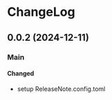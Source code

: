 # ChangeLog

<!-- release notes start -->

## 0.0.2 (2024-12-11)


### Main

#### Changed

- setup ReleaseNote.config.toml
